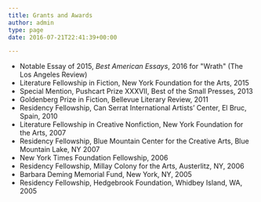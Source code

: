 ```yaml
---
title: Grants and Awards
author: admin
type: page
date: 2016-07-21T22:41:39+00:00

---
```


* Notable Essay of 2015, *Best American Essays*, 2016 for "Wrath" (The Los Angeles Review)
* Literature Fellowship in Fiction, New York Foundation for the Arts, 2015
* Special Mention, Pushcart Prize XXXVII, Best of the Small Presses, 2013
* Goldenberg Prize in Fiction, Bellevue Literary Review, 2011
* Residency Fellowship, Can Serrat International Artists’ Center, El Bruc, Spain, 2010
* Literature Fellowship in Creative Nonfiction, New York Foundation for the Arts, 2007
* Residency Fellowship, Blue Mountain Center for the Creative Arts, Blue Mountain Lake, NY 2007
* New York Times Foundation Fellowship, 2006
* Residency Fellowship, Millay Colony for the Arts, Austerlitz, NY, 2006
* Barbara Deming Memorial Fund, New York, NY, 2005
* Residency Fellowship, Hedgebrook Foundation, Whidbey Island, WA, 2005
